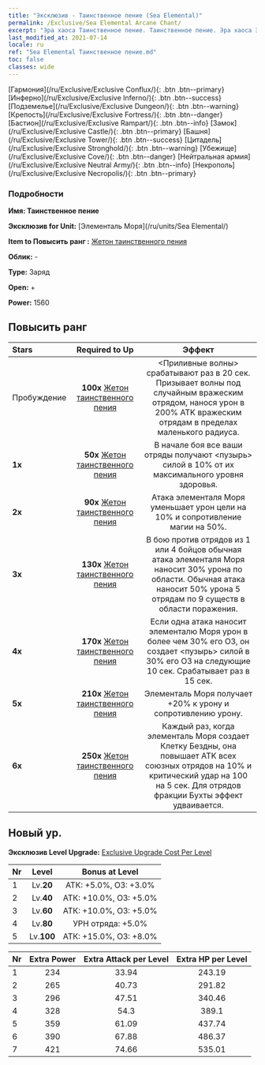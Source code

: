 ```yaml
---
title: "Эксклюзив - Таинственное пение (Sea Elemental)"
permalink: /Exclusive/Sea Elemental Arcane Chant/
excerpt: "Эра хаоса Таинственное пение. Таинственное пение. Эра хаоса Эксклюзив Таинственное пение. Элементаль Моря Эксклюзив."
last_modified_at: 2021-07-14
locale: ru
ref: "Sea Elemental Таинственное пение.md"
toc: false
classes: wide
---
```

 [Гармония](/ru/Exclusive/Exclusive Conflux/){: .btn .btn--primary} [Инферно](/ru/Exclusive/Exclusive Inferno/){: .btn .btn--success} [Подземелье](/ru/Exclusive/Exclusive Dungeon/){: .btn .btn--warning} [Крепость](/ru/Exclusive/Exclusive Fortress/){: .btn .btn--danger} [Бастион](/ru/Exclusive/Exclusive Rampart/){: .btn .btn--info} [Замок](/ru/Exclusive/Exclusive Castle/){: .btn .btn--primary} [Башня](/ru/Exclusive/Exclusive Tower/){: .btn .btn--success} [Цитадель](/ru/Exclusive/Exclusive Stronghold/){: .btn .btn--warning} [Убежище](/ru/Exclusive/Exclusive Cove/){: .btn .btn--danger} [Нейтральная армия](/ru/Exclusive/Exclusive Neutral Army/){: .btn .btn--info} [Некрополь](/ru/Exclusive/Exclusive Necropolis/){: .btn .btn--primary} 

### Подробности
 **Имя: Таинственное пение** 

 **Эксклюзив for Unit:** [Элементаль Моря](/ru/units/Sea Elemental/) 

 **Item to Повысить ранг :** [Жетон таинственного пения](/ItemsRU/con_915/)

 **Облик:** -

 **Type:** Заряд

 **Open:** +

 **Power:** 1560

## Повысить ранг 

  |     Stars    |  Required to Up | Эффект |
  |:-------------|:---------------:|:---------------:|
  |  Пробуждение  | **100x** [Жетон таинственного пения](/ItemsRU/con_915/) | <Приливные волны> срабатывают раз в 20 сек. Призывает волны под случайным вражеским отрядом, нанося урон в 200% ATK вражеским отрядам в пределах маленького радиуса. |
  | **1x** <i class="fas fa-star"/> | **50x** [Жетон таинственного пения](/ItemsRU/con_915/) | В начале боя все ваши отряды получают <пузырь> силой в 10% от их максимального уровня здоровья. |
  | **2x** <i class="fas fa-star"/> | **90x** [Жетон таинственного пения](/ItemsRU/con_915/) | Атака элементаля Моря уменьшает урон цели на 10% и сопротивление магии на 50%. |
  | **3x** <i class="fas fa-star"/> | **130x** [Жетон таинственного пения](/ItemsRU/con_915/) | В бою против отрядов из 1 или 4 бойцов обычная атака элементаля Моря наносит 30% урона по области. Обычная атака наносит 50% урона 5 отрядам по 9 существ в области поражения. |
  | **4x** <i class="fas fa-star"/> | **170x** [Жетон таинственного пения](/ItemsRU/con_915/) | Если одна атака наносит элементалю Моря урон в более чем 30% его ОЗ, он создает <пузырь> силой в 30% его ОЗ на следующие 10 сек. Срабатывает раз в 15 сек. |
  | **5x** <i class="fas fa-star"/> | **210x** [Жетон таинственного пения](/ItemsRU/con_915/) | Элементаль Моря получает +20% к урону и сопротивлению урону. |
  | **6x** <i class="fas fa-star"/> | **250x** [Жетон таинственного пения](/ItemsRU/con_915/) | Каждый раз, когда элементаль Моря создает Клетку Бездны, она повышает ATK всех союзных отрядов на 10% и критический удар на 100 на 5 сек. Для отрядов фракции Бухты эффект удваивается. |


## Новый ур.
 **Эксклюзив Level Upgrade:** [Exclusive Upgrade Cost Per Level](/Exclusive/ExclusiveUpgradeCostPerLevel/)

  |  Nr  |   Level  | Bonus at Level |
  |:-----|:--------:|:--------------:|
  | 1 | Lv.**20** | АТК: +5.0%, ОЗ: +3.0% |
  | 2 | Lv.**40** | АТК: +10.0%, ОЗ: +5.0% |
  | 3 | Lv.**60** | АТК: +10.0%, ОЗ: +5.0% |
  | 4 | Lv.**80** | УРН отряда: +5.0% |
  | 5 | Lv.**100** | АТК: +15.0%, ОЗ: +8.0% |


  |  Nr  |  Extra Power | Extra Attack per Level | Extra HP per Level |
  |:-----|:--------:|:--------:|:--------:|
  | 1 | 234 | 33.94 | 243.19 |
  | 2 | 265 | 40.73 | 291.82 |
  | 3 | 296 | 47.51 | 340.46 |
  | 4 | 328 | 54.3 | 389.1 |
  | 5 | 359 | 61.09 | 437.74 |
  | 6 | 390 | 67.88 | 486.37 |
  | 7 | 421 | 74.66 | 535.01 |


